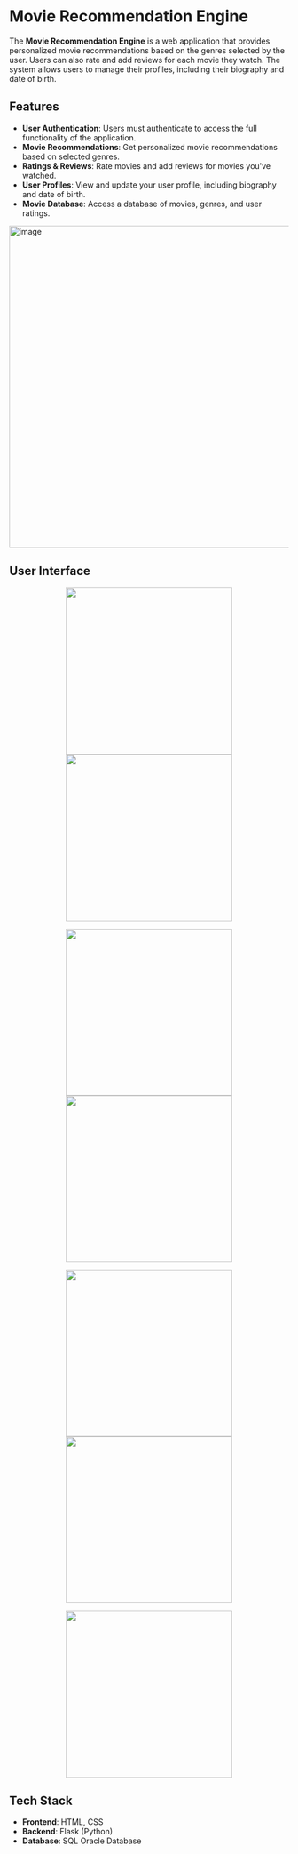 # Movie Recommendation Engine

The **Movie Recommendation Engine** is a web application that provides personalized movie recommendations based on the genres selected by the user. Users can also rate and add reviews for each movie they watch. The system allows users to manage their profiles, including their biography and date of birth.

## Features

- **User Authentication**: Users must authenticate to access the full functionality of the application.
- **Movie Recommendations**: Get personalized movie recommendations based on selected genres.
- **Ratings & Reviews**: Rate movies and add reviews for movies you've watched.
- **User Profiles**: View and update your user profile, including biography and date of birth.
- **Movie Database**: Access a database of movies, genres, and user ratings.

<img width="665" height="580" alt="image" src="https://github.com/user-attachments/assets/0f284c92-70a6-427f-b38c-3da2928b73ce" />

## User Interface
<p align="center">
  <img src="https://github.com/user-attachments/assets/7905a52b-4b6f-4ba9-ac56-25611a23af5c" height="300" />
  <img src="https://github.com/user-attachments/assets/f68645d8-d602-4b7e-b3c7-2ca784b34fd9" height="300" />
</p>

<p align="center">
  <img src="https://github.com/user-attachments/assets/bb5eb946-a2e7-47c9-93ae-f0498400637d" height="300" />
  <img src="https://github.com/user-attachments/assets/bb6e1f79-57d5-4061-b033-7b07ac04d157" height="300" />
</p>

<p align="center">
  <img src="https://github.com/user-attachments/assets/3e65f085-0d04-459f-bf7c-1a602e8c9aff" height="300" />
  <img src="https://github.com/user-attachments/assets/92b43cdb-aa0f-4b6c-832a-dbe7535c0751" height="300" />
</p>

<p align="center">
  <img src="https://github.com/user-attachments/assets/233901a8-982e-4eed-a6a7-e4fdefb78164" height="300" />
</p>


## Tech Stack

- **Frontend**: HTML, CSS
- **Backend**: Flask (Python)
- **Database**: SQL Oracle Database
